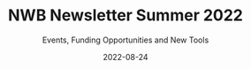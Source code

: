 ---
title: "NWB Newsletter Summer 2022"
weight: 2
date: "2022-08-24"
subtitle: "Events, Funding Opportunities and New Tools"
image: "https://mcusercontent.com/eacaccc485a4e5f36034bbdbd/images/4a89f51a-b598-5611-7ae5-cdee2662c316.png"
ext_link: "https://us3.campaign-archive.com/?u=eacaccc485a4e5f36034bbdbd&id=a1f82b0f11"
tags: announcement, newsletter
---